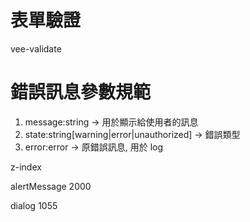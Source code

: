 # 表單驗證

vee-validate

# 錯誤訊息參數規範

1. message:string -> 用於顯示給使用者的訊息
2. state:string[warning|error|unauthorized] -> 錯誤類型
3. error:error -> 原錯誤訊息, 用於 log

z-index

alertMessage 2000

dialog 1055
